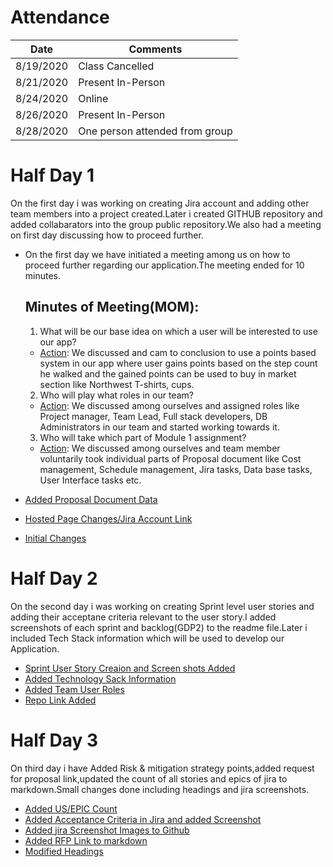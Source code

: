 # Attendance

| Date      | Comments            |
|-----------|--------------------|
| 8/19/2020 | Class Cancelled    |
| 8/21/2020 | Present In\-Person |
| 8/24/2020 | Online             |
| 8/26/2020 | Present In\-Person |
| 8/28/2020 | One person attended  from group|
             

# Half Day 1
On the first day i was working on creating Jira account and adding other team members into a project created.Later i created GITHUB repository and added collabarators into      the group public repository.We also had a meeting on first day discussing how to proceed further.

- On the first day we have initiated a meeting among us on how to proceed further regarding our application.The meeting ended for 10 minutes.

  ## Minutes of Meeting(MOM):
  1.	What will be our base idea on which a user will be interested to use our app?
  - <ins>Action</ins>: We discussed and cam to conclusion to use a points based system in our app where user gains points based on the step count he walked and the gained points can be used to   buy in market section like Northwest T-shirts, cups.


  2. Who will play what roles in our team?
  - <ins>Action</ins>: We discussed among ourselves and assigned roles like Project manager, Team Lead, Full stack developers, DB Administrators in our team and started working towards it.


  3. Who will take which part of Module 1 assignment?
  - <ins>Action</ins>: We discussed among ourselves and team member voluntarily took individual parts of Proposal document like Cost management, Schedule management, Jira tasks, Data base         tasks, User Interface tasks etc.

- [Added Proposal Document Data](https://github.com/RaviTeja444/health-wellness/commit/627eb771f6508bae62dc1b7ada95b08565b05e88)
- [Hosted Page Changes/Jira Account Link](https://github.com/RaviTeja444/health-wellness/commit/32dc2323f6a5590b6d64cd6de269d85bf49b48be)
- [Initial Changes](https://github.com/RaviTeja444/health-wellness/commit/90c3c117195650954cbb98aca68467e470d2a7d3)

# Half Day 2
On the second day i was working on creating Sprint level user stories and adding their acceptane criteria relevant to the user story.I added screenshots of each sprint and backlog(GDP2) to the readme file.Later i included Tech Stack information which will be used to develop our Application.
 
 - [Sprint User Story Creaion and Screen shots Added](https://github.com/RaviTeja444/health-wellness/commit/dec67d457567d198ed2e5b543eeb2abfeb2ec26d)
 - [Added Technology Sack Information](https://github.com/RaviTeja444/health-wellness/commit/8a0ea0c7e41e92041a17151790ce6d6fe6b4b09b)
 - [Added Team User Roles](https://github.com/RaviTeja444/health-wellness/commit/7d5963de34a56486dcb89deeb6399b8e5eb50ade)
 - [Repo Link Added](https://github.com/RaviTeja444/health-wellness/commit/ab1dfcb0be228dd47222be45f0a4bbe97effe88d)

# Half Day 3
On third day i have Added Risk & mitigation strategy points,added request for proposal link,updated the count of all stories and epics of jira to markdown.Small changes done including headings and jira screenshots.
 
 - [Added US/EPIC Count](https://github.com/RaviTeja444/health-wellness/commit/4e8b7b6046701533963908eb0eb0f8e0796b0111)
 - [Added Acceptance Criteria in Jira and added Screenshot](https://github.com/RaviTeja444/health-wellness/commit/36ad50639aa459dba2f2319e6c667eb2089df7ab)
 - [Added jira Screenshot Images to Github](https://github.com/RaviTeja444/health-wellness/commit/b2a87cb700ee3500977700abf4b0841ed7f19094)
 - [Added RFP Link to markdown](https://github.com/RaviTeja444/health-wellness/commit/57b811dab1b59dd051cd0a475c5e92e028c966d3)
 - [Modified Headings](https://github.com/RaviTeja444/health-wellness/commit/dc04917fac0343c3036dc85b6b39e3df60d8e083)

